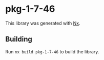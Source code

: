 # pkg-1-7-46

This library was generated with [Nx](https://nx.dev).

## Building

Run `nx build pkg-1-7-46` to build the library.

